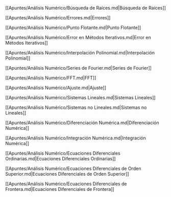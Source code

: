 [[Apuntes/Análisis Numérico/Búsqueda de Raíces.md|Búsqueda de Raíces]]

[[Apuntes/Análisis Numérico/Errores.md|Errores]]

[[Apuntes/Análisis Numérico/Punto Flotante.md|Punto Flotante]]

[[Apuntes/Análisis Numérico/Error en Métodos Iterativos.md|Error en Métodos Iterativos]]

[[Apuntes/Análisis Numérico/Interpolación Polinomial.md|Interpolación Polinomial]]

[[Apuntes/Análisis Numérico/Series de Fourier.md|Series de Fourier]]

[[Apuntes/Análisis Numérico/FFT.md|FFT]]

[[Apuntes/Análisis Numérico/Ajuste.md|Ajuste]]

[[Apuntes/Análisis Numérico/Sistemas Lineales.md|Sistemas Lineales]]

[[Apuntes/Análisis Numérico/Sistemas no Lineales.md|Sistemas no Lineales]]

[[Apuntes/Análisis Numérico/Diferenciación Numérica.md|Diferenciación Numérica]]

[[Apuntes/Análisis Numérico/Integración Numérica.md|Integración Numérica]]

[[Apuntes/Análisis Numérico/Ecuaciones Diferenciales Ordinarias.md|Ecuaciones Diferenciales Ordinarias]]

[[Apuntes/Análisis Numérico/Ecuaciones Diferenciales de Orden Superior.md|Ecuaciones Diferenciales de Orden Superior]]

[[Apuntes/Análisis Numérico/Ecuaciones Diferenciales de Frontera.md|Ecuaciones Diferenciales de Frontera]]